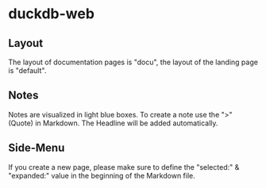 # duckdb-web

## Layout
The layout of documentation pages is "docu", the layout of the landing page is "default". 

## Notes
Notes are visualized in light blue boxes. To create a note use the ">" (Quote) in Markdown.
The Headline will be added automatically.

## Side-Menu
If you create a new page, please make sure to define the "selected:" & "expanded:" value in the beginning of the Markdown file.

